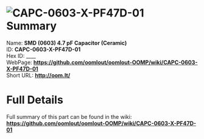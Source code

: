 
![CAPC-0603-X-PF47D-01](https://github.com/oomlout/oomlout-OOMP/blob/master/parts/CAPC-0603-X-PF47D-01/CAPC-0603-X-PF47D-01_420.jpg)   
Summary
=================
  
Name: __SMD (0603) 4.7 pF Capacitor (Ceramic)__    
ID: __CAPC-0603-X-PF47D-01__   
Hex ID: ____   
WebPage: __https://github.com/oomlout/oomlout-OOMP/wiki/CAPC-0603-X-PF47D-01__   
Short URL: __http://oom.lt/__   

Full Details
==========================
Full summary of this part can be found in the wiki:   
__https://github.com/oomlout/oomlout-OOMP/wiki/CAPC-0603-X-PF47D-01__    

